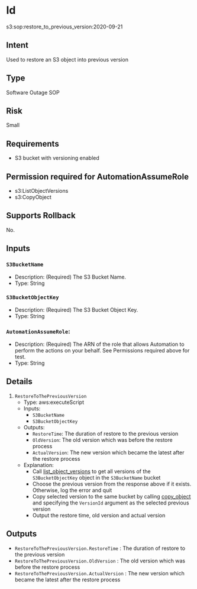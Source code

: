# Id

s3:sop:restore_to_previous_version:2020-09-21

## Intent

Used to restore an S3 object into previous version

## Type

Software Outage SOP

## Risk

Small

## Requirements

* S3 bucket with versioning enabled

## Permission required for AutomationAssumeRole

* s3:ListObjectVersions
* s3:CopyObject

## Supports Rollback

No.

## Inputs

### `S3BucketName`

* Description: (Required) The S3 Bucket Name.
* Type: String

### `S3BucketObjectKey`

* Description: (Required) The S3 Bucket Object Key.
* Type: String

### `AutomationAssumeRole`:

* Description: (Required) The ARN of the role that allows Automation to perform the actions on your behalf. See Permissions required above for test.
* Type: String

## Details

1. `RestoreToThePreviousVersion`
    * Type: aws:executeScript
    * Inputs:
        * `S3BucketName`
        * `S3BucketObjectKey`
    * Outputs:
        * `RestoreTime`: The duration of restore to the previous version
        * `OldVersion`: The old version which was before the restore process
        * `ActualVersion`: The new version which became the latest after the restore process
    * Explanation:
        * Call [list_object_versions](https://boto3.amazonaws.com/v1/documentation/api/latest/reference/services/s3.html#S3.Client.list_object_versions) to get all versions of the `S3BucketObjectKey`
          object in the `S3BucketName` bucket
        * Choose the previous version from the response above if it exists. Otherwise, log the error and quit
        * Copy selected version to the same bucket by calling [copy_object](https://boto3.amazonaws.com/v1/documentation/api/latest/reference/services/s3.html#S3.Client.copy_object) and specifying the
          `VersionId` argument as the selected previous version
        * Output the restore time, old version and actual version 

## Outputs

* `RestoreToThePreviousVersion.RestoreTime` : The duration of restore to the previous version
* `RestoreToThePreviousVersion.OldVersion` : The old version which was before the restore process
* `RestoreToThePreviousVersion.ActualVersion` : The new version which became the latest after the restore process
